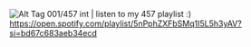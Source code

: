 ![Alt Tag](https://i.imgur.com/2v0800U.png)
001/457 int |
 listen to my 457 playlist :) https://open.spotify.com/playlist/5nPphZXFbSMq1I5L5h3yAV?si=bd67c683aeb34ecd
